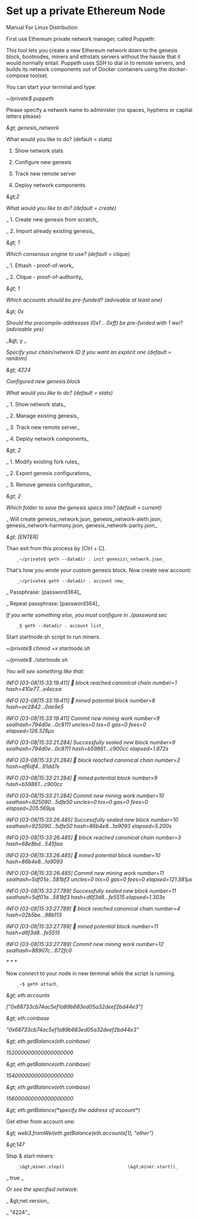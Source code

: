 

# Set up a private Ethereum Node

Manual For Linux Distribution

First use Ethereum private network manager, called Puppeth:

This tool lets you create a new Ethereum network down to the genesis block, bootnodes, miners and ethstats servers without the hassle that it would normally entail. Puppeth uses SSH to dial in to remote servers, and builds its network components out of Docker containers using the docker-compose toolset.

You can start your terminal and type:

_~/private$ puppeth_

Please specify a network name to administer (no spaces, hyphens or capital letters please)

_\&gt; genesis\_network_

What would you like to do? (default = stats)

 1. Show network stats

 2. Configure new genesis

 3. Track new remote server

 4. Deploy network components

_\&gt;2_

_What would you like to do? (default = create)_

_ 1. Create new genesis from scratch_

_ 2. Import already existing genesis_

_\&gt; 1_

_Which consensus engine to use? (default = clique)_

_ 1. Ethash - proof-of-work_

_ 2. Clique - proof-of-authority_

_\&gt; 1_

_Which accounts should be pre-funded? (advisable at least one)_

_\&gt; 0x_

_Should the precompile-addresses (0x1 .. 0xff) be pre-funded with 1 wei? (advisable yes)_

_\&gt; y  _

_Specify your chain/network ID if you want an explicit one (default = random)_

_\&gt; 4224_

_Configured new genesis block_

_What would you like to do? (default = stats)_

_ 1. Show network stats_

_ 2. Manage existing genesis_

_ 3. Track new remote server_

_ 4. Deploy network components_

_\&gt; 2_

_ 1. Modify existing fork rules_

_ 2. Export genesis configurations_

_ 3. Remove genesis configuration_

_\&gt; 2_

_Which folder to save the genesis specs into? (default = current)_

_  Will create genesis\_network.json, genesis\_network-aleth.json, genesis\_network-harmony.json, genesis\_network-parity.json_

_\&gt; [ENTER]_

Than exit from this process by [Ctrl + C].

        _~/private$ geth --datadir . init genesis\_network.json_

That&#39;s how you wrote your custom genesis block. Now create new account:

        _~/private$ geth --datadir . account new_

_        Passphrase: [password364]_

_        Repeat passphrase: [password364]_

_If you write something else, you must configure in ./password.sec_

        _$ geth --datadir . account list_

Start startnode.sh script to run miners.

_~/private$ chmod +x startnode.sh_

_~/private$ ./startnode.sh_

_You will see something like that:_

_INFO [03-08|15:33:19.411] 🔗 block reached canonical chain              number=1 hash=410e77…e4ecea_

_INFO [03-08|15:33:19.411] 🔨 mined potential block                      number=8 hash=ac2842…0ae9e5_

_INFO [03-08|15:33:19.411] Commit new mining work                       number=9 sealhash=794d0e…0c8111 uncles=0 txs=0 gas=0 fees=0 elapsed=126.326µs_

_INFO [03-08|15:33:21.284] Successfully sealed new block                number=9 sealhash=794d0e…0c8111 hash=b59861…c900cc elapsed=1.872s_

_INFO [03-08|15:33:21.284] 🔗 block reached canonical chain              number=2 hash=af6df4…91dd7e_

_INFO [03-08|15:33:21.284] 🔨 mined potential block                      number=9 hash=b59861…c900cc_

_INFO [03-08|15:33:21.284] Commit new mining work                       number=10 sealhash=925090…5dfe50 uncles=0 txs=0 gas=0 fees=0 elapsed=205.569µs_

_INFO [03-08|15:33:26.485] Successfully sealed new block                number=10 sealhash=925090…5dfe50 hash=86b4e8…1a9093 elapsed=5.200s_

_INFO [03-08|15:33:26.485] 🔗 block reached canonical chain              number=3  hash=68e8bd…545faa_

_INFO [03-08|15:33:26.485] 🔨 mined potential block                      number=10 hash=86b4e8…1a9093_

_INFO [03-08|15:33:26.485] Commit new mining work                       number=11 sealhash=5df01a…581bf3 uncles=0 txs=0 gas=0 fees=0 elapsed=121.381µs_

_INFO [03-08|15:33:27.789] Successfully sealed new block                number=11 sealhash=5df01a…581bf3 hash=d6f3d8…fe5515 elapsed=1.303s_

_INFO [03-08|15:33:27.789] 🔗 block reached canonical chain              number=4  hash=02b5be…98b113_

_INFO [03-08|15:33:27.789] 🔨 mined potential block                      number=11 hash=d6f3d8…fe5515_

_INFO [03-08|15:33:27.789] Commit new mining work                       number=12 sealhash=88907c…672fc0_

_\*         \*        \*_

Now connect to your node in new terminal while the script is running.

        _~$ geth attach_

_\&gt; eth.accounts_

_[&quot;0x68733cb74ac5ef1a89b683ed05a32deef2bd44e3&quot;]_

_\&gt; eth.coinbase_

_&quot;0x68733cb74ac5ef1a89b683ed05a32deef2bd44e3&quot;_

_\&gt; eth.getBalance(eth.coinbase)_

_152000000000000000000_

_\&gt; eth.getBalance(eth.coinbase)_

_154000000000000000000_

_\&gt; eth.getBalance(eth.coinbase)_

_156000000000000000000_

_\&gt; eth.getBalance(\*specify the address of account\*)_

Get ether from account one:

_\&gt; web3.fromWei(eth.getBalance(eth.accounts[1], &quot;ether&quot;)_

_\&gt;147_

Stop &amp; start miners:

        _\&gt;miner.stop()                        \&gt;miner.start()_

_        true       _

_Or see the specified network:_

_        \&gt;net.version_

_        &quot;4224&quot;_

